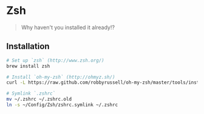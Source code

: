 # Zsh

> Why haven't you installed it already!?

## Installation

```bash
# Set up `zsh` (http://www.zsh.org/)
brew install zsh

# Install `oh-my-zsh` (http://ohmyz.sh/)
curl -L https://raw.github.com/robbyrussell/oh-my-zsh/master/tools/install.sh | sh

# Symlink `.zshrc`
mv ~/.zshrc ~/.zshrc.old
ln -s ~/Config/Zsh/zshrc.symlink ~/.zshrc
```
